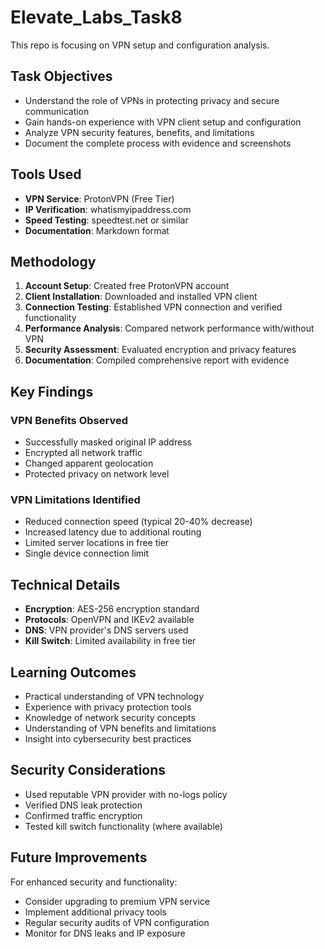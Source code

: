 # Elevate_Labs_Task8 
This repo is focusing on VPN setup and configuration analysis.

## Task Objectives
- Understand the role of VPNs in protecting privacy and secure communication
- Gain hands-on experience with VPN client setup and configuration
- Analyze VPN security features, benefits, and limitations
- Document the complete process with evidence and screenshots

## Tools Used
- **VPN Service**: ProtonVPN (Free Tier)
- **IP Verification**: whatismyipaddress.com
- **Speed Testing**: speedtest.net or similar
- **Documentation**: Markdown format

## Methodology
1. **Account Setup**: Created free ProtonVPN account
2. **Client Installation**: Downloaded and installed VPN client
3. **Connection Testing**: Established VPN connection and verified functionality
4. **Performance Analysis**: Compared network performance with/without VPN
5. **Security Assessment**: Evaluated encryption and privacy features
6. **Documentation**: Compiled comprehensive report with evidence

## Key Findings
### VPN Benefits Observed
- Successfully masked original IP address
- Encrypted all network traffic
- Changed apparent geolocation
- Protected privacy on network level

### VPN Limitations Identified
- Reduced connection speed (typical 20-40% decrease)
- Increased latency due to additional routing
- Limited server locations in free tier
- Single device connection limit

## Technical Details
- **Encryption**: AES-256 encryption standard
- **Protocols**: OpenVPN and IKEv2 available
- **DNS**: VPN provider's DNS servers used
- **Kill Switch**: Limited availability in free tier

## Learning Outcomes
- Practical understanding of VPN technology
- Experience with privacy protection tools
- Knowledge of network security concepts
- Understanding of VPN benefits and limitations
- Insight into cybersecurity best practices

## Security Considerations
- Used reputable VPN provider with no-logs policy
- Verified DNS leak protection
- Confirmed traffic encryption
- Tested kill switch functionality (where available)

## Future Improvements
For enhanced security and functionality:
- Consider upgrading to premium VPN service
- Implement additional privacy tools
- Regular security audits of VPN configuration
- Monitor for DNS leaks and IP exposure

